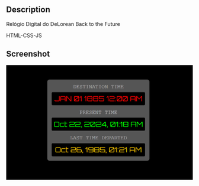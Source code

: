 



## Description  

Relógio Digital do DeLorean Back to the Future

HTML-CSS-JS

## Screenshot

![screenshot](/screenshot.png)




